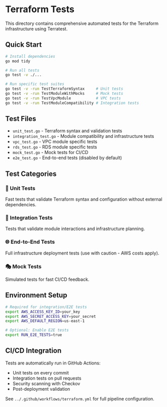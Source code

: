 # Terraform Tests

This directory contains comprehensive automated tests for the Terraform infrastructure using Terratest.

## Quick Start

```bash
# Install dependencies
go mod tidy

# Run all tests
go test -v ./...

# Run specific test suites
go test -v -run TestTerraformSyntax     # Unit tests
go test -v -run TestModuleWithMocks     # Mock tests  
go test -v -run TestVpcModule           # VPC tests
go test -v -run TestModuleCompatibility # Integration tests
```

## Test Files

- `unit_test.go` - Terraform syntax and validation tests
- `integration_test.go` - Module compatibility and infrastructure tests
- `vpc_test.go` - VPC module specific tests
- `rds_test.go` - RDS module specific tests
- `mock_test.go` - Mock tests for CI/CD
- `e2e_test.go` - End-to-end tests (disabled by default)

## Test Categories

### 🔧 Unit Tests
Fast tests that validate Terraform syntax and configuration without external dependencies.

### 🔗 Integration Tests  
Tests that validate module interactions and infrastructure planning.

### 🌐 End-to-End Tests
Full infrastructure deployment tests (use with caution - AWS costs apply).

### 🎭 Mock Tests
Simulated tests for fast CI/CD feedback.

## Environment Setup

```bash
# Required for integration/E2E tests
export AWS_ACCESS_KEY_ID=your_key
export AWS_SECRET_ACCESS_KEY=your_secret
export AWS_DEFAULT_REGION=us-east-1

# Optional: Enable E2E tests
export RUN_E2E_TESTS=true
```

## CI/CD Integration

Tests are automatically run in GitHub Actions:
- Unit tests on every commit
- Integration tests on pull requests
- Security scanning with Checkov
- Post-deployment validation

See `../.github/workflows/terraform.yml` for full pipeline configuration.
